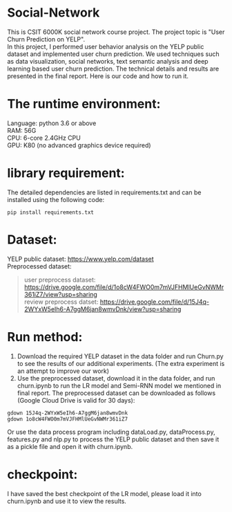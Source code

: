 # Social-Network  
This is CSIT 6000K social network course project. The project topic is "User Churn Prediction on YELP".  
In this project, I performed user behavior analysis on the YELP public dataset and implemented user churn prediction. We used techniques such as data visualization, social networks, text semantic analysis and deep learning based user churn prediction. The technical details and results are presented in the final report. Here is our code and how to run it.

# The runtime environment:  
Language: python 3.6 or above  
RAM: 56G  
CPU: 6-core 2.4GHz CPU  
GPU: K80 (no advanced graphics device required)  

# library requirement:  
The detailed dependencies are listed in requirements.txt and can be installed using the following code:  

    pip install requirements.txt  

# Dataset:  
YELP public dataset: https://www.yelp.com/dataset  
Preprocessed dataset:  
> user preprocess dataset: https://drive.google.com/file/d/1o8cW4FWO0m7mVJFHMlUeGvNWMr361iZ7/view?usp=sharing  
> review preprocess datset: https://drive.google.com/file/d/15J4q-2WYxW5eIh6-A7ggM6jan8wmvDnk/view?usp=sharing  

# Run method:
1. Download the required YELP dataset in the data folder and run Churn.py to see the results of our additional experiments. (The extra experiment is an attempt to improve our work)   
2. Use the preprocessed dataset, download it in the data folder, and run churn.ipynb to run the LR model and Semi-RNN model we mentioned in final report. The preprocessed dataset can be downloaded as follows (Google Cloud Drive is valid for 30 days):  

```shell
gdown 15J4q-2WYxW5eIh6-A7ggM6jan8wmvDnk  
gdown 1o8cW4FWO0m7mVJFHMlUeGvNWMr361iZ7
```

Or use the data process program including dataLoad.py, dataProcess.py, features.py and nlp.py to process the YELP public dataset and then save it as a pickle file and open it with churn.ipynb.  

# checkpoint:
I have saved the best checkpoint of the LR model, please load it into churn.ipynb and use it to view the results.
